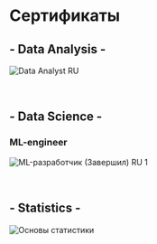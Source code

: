 # Сертификаты

## - Data Analysis -
![Data Analyst RU](https://github.com/leopoldgerber/certificates/assets/114569329/a31c332d-2d1b-466e-8e39-82c8aa0a77ee)


<br>

## - Data Science -
### ML-engineer
![ML-разработчик (Завершил) RU 1](https://github.com/leopoldgerber/certificates/assets/114569329/9bc41676-530c-465a-bfb5-eec456355406)

<br>

## - Statistics -
![Основы статистики](https://github.com/leopoldgerber/certificates/assets/114569329/1af65506-6b4d-44a0-a130-87a18c6d8f61)
